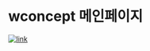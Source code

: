 # wconcept 메인페이지

<a href="https://limeunseop.github.io/wconcept">![link](https://img.shields.io/badge/link-https%3A%2F%2Flimeunseop.github.io%2Fwconcept-brightgreen)</a>
